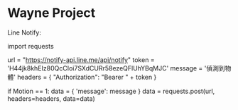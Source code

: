 # Wayne Project
 
Line Notify:

import requests

url = "https://notify-api.line.me/api/notify"
token = 'H44jk8khEIz80QcCIoi7SXdCURr58ezeQFlUhYBqMJC'
message = '偵測到物體'
headers = {
    "Authorization": "Bearer " + token
}

if Motion == 1:
data = {
'message': message
}
data = requests.post(url, headers=headers, data=data)
